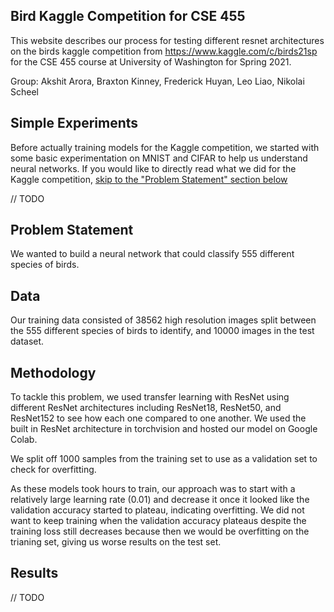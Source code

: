 ## Bird Kaggle Competition for CSE 455

This website describes our process for testing different resnet architectures on the birds kaggle competition from https://www.kaggle.com/c/birds21sp for the CSE 455 course at University of Washington for Spring 2021.

Group: Akshit Arora, Braxton Kinney, Frederick Huyan, Leo Liao, Nikolai Scheel

## Simple Experiments

Before actually training models for the Kaggle competition, we started with some basic experimentation on MNIST and CIFAR to help us understand neural networks. If you would like to directly read what we did for the Kaggle competition, [skip to the "Problem Statement" section below](#Problem-Statement)

// TODO

## Problem Statement

We wanted to build a neural network that could classify 555 different species of birds. 

## Data

Our training data consisted of 38562 high resolution images split between the 555 different species of birds to identify, and 10000 images in the test dataset.  

## Methodology

To tackle this problem, we used transfer learning with ResNet using different ResNet architectures including ResNet18, ResNet50, and ResNet152 to see how each one compared to one another. We used the built in ResNet architecture in torchvision and hosted our model on Google Colab. 

We split off 1000 samples from the training set to use as a validation set to check for overfitting. 

As these models took hours to train, our approach was to start with a relatively large learning rate (0.01) and decrease it once it looked like the validation accuracy started to plateau, indicating overfitting. We did not want to keep training when the validation accuracy plateaus despite the training loss still decreases because then we would be overfitting on the trianing set, giving us worse results on the test set. 

## Results

// TODO
